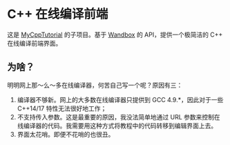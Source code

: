 # C++ 在线编译前端

这是 [MyCppTutorial](https://github.com/Guyutongxue/MyCppTutorial) 的子项目。基于 [Wandbox](https://github.com/melpon/wandbox) 的 API，提供一个极简洁的 C++ 在线编译前端界面。

## 为啥？

明明网上那～么～多在线编译器，何苦自己写一个呢？原因有三：
1. 编译器不够新。网上的大多数在线编译器只提供到 GCC 4.9.*，因此对于一些 C++14/17 特性无法很好地工作；
2. 不支持传入参数。这是最重要的原因，我没法简单地通过 URL 参数来控制在线编译器的代码。我需要用这种方式将教程中的代码转移到编辑界面上去。
3. 界面太花哨。即便不花哨的也很丑。
